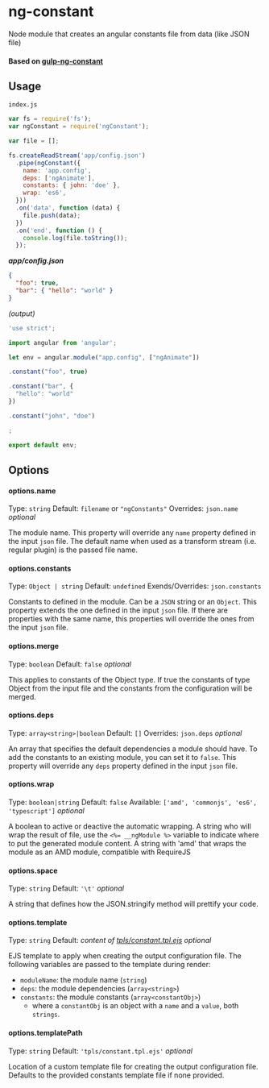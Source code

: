 # ng-constant

Node module that creates an angular constants file from data (like JSON file)

#### Based on [gulp-ng-constant](https://github.com/guzart/gulp-ng-constant)

## Usage

`index.js`

```javascript
var fs = require('fs');
var ngConstant = require('ngConstant');

var file = [];

fs.createReadStream('app/config.json')
  .pipe(ngConstant({
    name: 'app.config',
    deps: ['ngAnimate'],
    constants: { john: 'doe' },
    wrap: 'es6',
  }))
  .on('data', function (data) {
    file.push(data);
  })
  .on('end', function () {
    console.log(file.toString());
  });
```

_**app/config.json**_
```json
{
  "foo": true,
  "bar": { "hello": "world" }
}
```

_(output)_

```javascript
'use strict';

import angular from 'angular';

let env = angular.module("app.config", ["ngAnimate"])

.constant("foo", true)

.constant("bar", {
  "hello": "world"
})

.constant("john", "doe")

;

export default env;
```

## Options

#### options.name

Type: `string`
Default: `filename` or `"ngConstants"`
Overrides: `json.name`
_optional_

The module name.
This property will override any `name` property defined in the input `json` file. The default name when used as a transform stream (i.e. regular plugin) is the passed file name.

#### options.constants

Type: `Object | string`
Default: `undefined`
Exends/Overrides: `json.constants`

Constants to defined in the module.
Can be a `JSON` string or an `Object`.
This property extends the one defined in the input `json` file. If there are
properties with the same name, this properties will override the ones from the
input `json` file.

#### options.merge

Type: `boolean`
Default: `false`
_optional_

This applies to constants of the Object type.
If true the constants of type Object from the input file and the constants
from the configuration will be merged.

#### options.deps

Type: `array<string>|boolean`
Default: `[]`
Overrides: `json.deps`
_optional_

An array that specifies the default dependencies a module should have. To add the constants to an existing module, you can set it to `false`.
This property will override any `deps` property defined in the input `json` file.

#### options.wrap

Type: `boolean|string`
Default: `false`
Available: `['amd', 'commonjs', 'es6', 'typescript']`
_optional_

A boolean to active or deactive the automatic wrapping.
A string who will wrap the result of file, use the
`<%= __ngModule %>` variable to indicate where to put the generated
module content.
A string with 'amd' that wraps the module as an AMD module,
compatible with RequireJS

#### options.space

Type: `string`
Default: `'\t'`
_optional_

A string that defines how the JSON.stringify method will prettify your code.

#### options.template

Type: `string`
Default: _content of [tpls/constant.tpl.ejs](https://github.com/tiste/ng-constant/blob/master/tpls/constant.tpl.ejs)_
_optional_

EJS template to apply when creating the output configuration file. The following variables
are passed to the template during render:

  * `moduleName`: the module name (`string`)
  * `deps`: the module dependencies (`array<string>`)
  * `constants`: the module constants (`array<constantObj>`)
    * where a `constantObj` is an object with a `name` and a `value`, both `strings`.

#### options.templatePath

Type: `string`
Default: `'tpls/constant.tpl.ejs'`
_optional_

Location of a custom template file for creating the output configuration file. Defaults to the provided constants template file if none provided.
